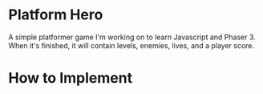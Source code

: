 # Platform Hero
A simple platformer game I'm working on to learn Javascript and Phaser 3. When it's finished, it will contain levels, enemies, lives, and a player score.

# How to Implement
